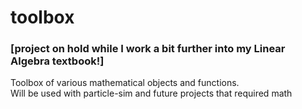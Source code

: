 # toolbox

### **[project on hold while I work a bit further into my Linear Algebra textbook!]**

Toolbox of various mathematical objects and functions. <br>
Will be used with particle-sim and future projects that required math
